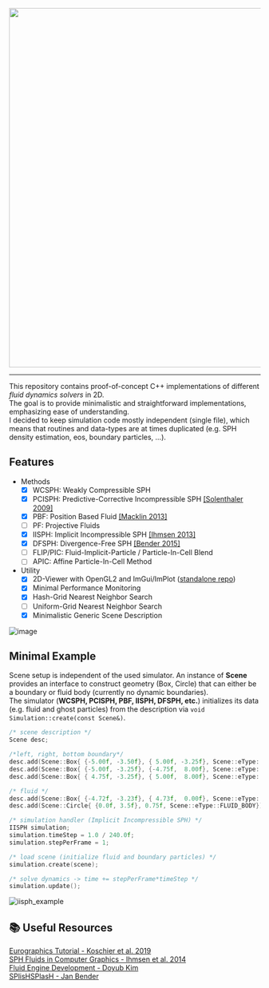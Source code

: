 <p align="center">
  <img width="720" src="https://github.com/nikolausrauch/2D-fluids/assets/13553309/bc70e90a-3ee0-41e4-919b-a72b3801be02" />
</p>

---

This repository contains proof-of-concept C++ implementations of different *fluid dynamics solvers* in 2D.   
The goal is to provide minimalistic and straightforward implementations, emphasizing ease of understanding.   
I decided to keep simulation code mostly independent (single file), which means that routines and data-types are at times duplicated (e.g. SPH density estimation, eos, boundary particles, ...).

## Features

- Methods
  - [x] WCSPH: Weakly Compressible SPH
  - [x] PCISPH: Predictive-Corrective Incompressible SPH [[Solenthaler 2009]](https://www.ifi.uzh.ch/dam/jcr:ffffffff-daa5-74d6-0000-00005a4f5c99/pcisph.pdf)
  - [x] PBF: Position Based Fluid [[Macklin 2013]](https://mmacklin.com/pbf_sig_preprint.pdf)
  - [ ] PF: Projective Fluids
  - [x] IISPH: Implicit Incompressible SPH [[Ihmsen 2013]](https://cg.informatik.uni-freiburg.de/publications/2013_TVCG_IISPH.pdf)
  - [x] DFSPH: Divergence-Free SPH [[Bender 2015]](https://animation.rwth-aachen.de/media/papers/2015-SCA-DFSPH.pdf)
  - [ ] FLIP/PIC: Fluid-Implicit-Particle / Particle-In-Cell Blend
  - [ ] APIC: Affine Particle-In-Cell Method
- Utility
  - [x] 2D-Viewer with OpenGL2 and ImGui/ImPlot ([standalone repo](https://github.com/nikolausrauch/2D-viewer))
  - [x] Minimal Performance Monitoring
  - [x] Hash-Grid Nearest Neighbor Search
  - [ ] Uniform-Grid Nearest Neighbor Search
  - [x] Minimalistic Generic Scene Description

![image](https://github.com/nikolausrauch/2D-fluids/assets/13553309/c800fd44-cb05-4995-9773-d94492f29b39)

## Minimal Example
Scene setup is independent of the used simulator.
An instance of **Scene** provides an interface to construct geometry (Box, Circle) that can either be a boundary or fluid body (currently no dynamic boundaries).   
The simulator (**WCSPH, PCISPH, PBF, IISPH, DFSPH, etc.**) initializes its data (e.g. fluid and ghost particles) from the description via `void Simulation::create(const Scene&)`.

```C++
/* scene description */
Scene desc;

/*left, right, bottom boundary*/
desc.add(Scene::Box{ {-5.00f, -3.50f}, { 5.00f, -3.25f}, Scene::eType::BOUNDARY });
desc.add(Scene::Box{ {-5.00f, -3.25f}, {-4.75f,  8.00f}, Scene::eType::BOUNDARY });
desc.add(Scene::Box{ { 4.75f, -3.25f}, { 5.00f,  8.00f}, Scene::eType::BOUNDARY });

/* fluid */
desc.add(Scene::Box{ {-4.72f, -3.23f}, { 4.73f,  0.00f}, Scene::eType::FLUID_BODY });
desc.add(Scene::Circle{ {0.0f, 3.5f}, 0.75f, Scene::eType::FLUID_BODY});

/* simulation handler (Implicit Incompressible SPH) */
IISPH simulation;
simulation.timeStep = 1.0 / 240.0f;
simulation.stepPerFrame = 1;

/* load scene (initialize fluid and boundary particles) */
simulation.create(scene);

/* solve dynamics -> time += stepPerFrame*timeStep */
simulation.update();
```
![iisph_example](https://github.com/nikolausrauch/2D-fluids/assets/13553309/85f111e0-f733-4f8e-a210-6c6df730322f)

[](https://github.com/nikolausrauch/2D-fluids/assets/13553309/0545076c-d79e-4f6a-8fc3-3438ab3d22e2)

## :books: Useful Resources
[Eurographics Tutorial - Koschier et al. 2019](https://sph-tutorial.physics-simulation.org/)   
[SPH Fluids in Computer Graphics - Ihmsen et al. 2014](https://diglib.eg.org/handle/10.2312/egst.20141034.021-042)   
[Fluid Engine Development - Doyub Kim](https://github.com/doyubkim/fluid-engine-dev)   
[SPlisHSPlasH - Jan Bender](https://github.com/InteractiveComputerGraphics/SPlisHSPlasH)   